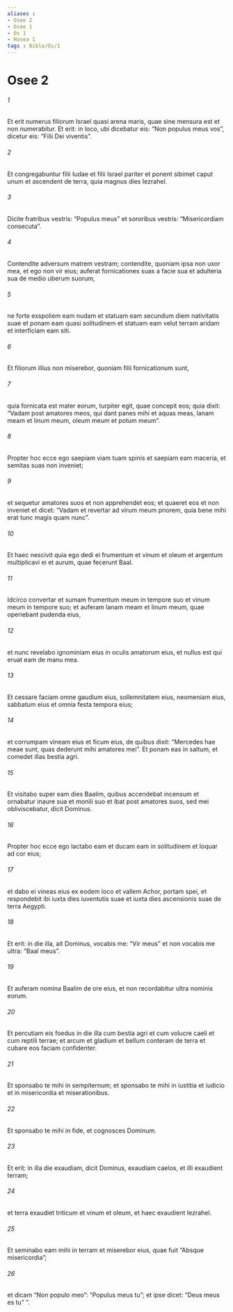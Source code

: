 ```yaml
---
aliases : 
- Osee 2
- Osée 1
- Os 1
- Hosea 1
tags : Bible/Os/1
---
```


# Osee 2

###### 1
Et erit numerus filiorum Israel quasi arena maris, quae sine mensura est et non numerabitur. Et erit: in loco, ubi dicebatur eis: “Non populus meus vos”, dicetur eis: “Filii Dei viventis”.
###### 2
Et congregabuntur filii Iudae et filii Israel pariter et ponent sibimet caput unum et ascendent de terra, quia magnus dies Iezrahel.
###### 3
Dicite fratribus vestris: “Populus meus” et sororibus vestris: “Misericordiam consecuta”.
###### 4
Contendite adversum matrem vestram; contendite, quoniam ipsa non uxor mea, et ego non vir eius; auferat fornicationes suas a facie sua et adulteria sua de medio uberum suorum,
###### 5
ne forte exspoliem eam nudam et statuam eam secundum diem nativitatis suae et ponam eam quasi solitudinem et statuam eam velut terram aridam et interficiam eam siti.
###### 6
Et filiorum illius non miserebor, quoniam filii fornicationum sunt,
###### 7
quia fornicata est mater eorum, turpiter egit, quae concepit eos; quia dixit: “Vadam post amatores meos, qui dant panes mihi et aquas meas, lanam meam et linum meum, oleum meum et potum meum”.
###### 8
Propter hoc ecce ego saepiam viam tuam spinis et saepiam eam maceria, et semitas suas non inveniet;
###### 9
et sequetur amatores suos et non apprehendet eos; et quaeret eos et non inveniet et dicet: “Vadam et revertar ad virum meum priorem, quia bene mihi erat tunc magis quam nunc”.
###### 10
Et haec nescivit quia ego dedi ei frumentum et vinum et oleum et argentum multiplicavi ei et aurum, quae fecerunt Baal.
###### 11
Idcirco convertar et sumam frumentum meum in tempore suo et vinum meum in tempore suo; et auferam lanam meam et linum meum, quae operiebant pudenda eius,
###### 12
et nunc revelabo ignominiam eius in oculis amatorum eius, et nullus est qui eruat eam de manu mea.
###### 13
Et cessare faciam omne gaudium eius, sollemnitatem eius, neomeniam eius, sabbatum eius et omnia festa tempora eius;
###### 14
et corrumpam vineam eius et ficum eius, de quibus dixit: “Mercedes hae meae sunt, quas dederunt mihi amatores mei”. Et ponam eas in saltum, et comedet illas bestia agri.
###### 15
Et visitabo super eam dies Baalim, quibus accendebat incensum et ornabatur inaure sua et monili suo et ibat post amatores suos, sed mei obliviscebatur, dicit Dominus.
###### 16
Propter hoc ecce ego lactabo eam et ducam eam in solitudinem et loquar ad cor eius;
###### 17
et dabo ei vineas eius ex eodem loco et vallem Achor, portam spei, et respondebit ibi iuxta dies iuventutis suae et iuxta dies ascensionis suae de terra Aegypti.
###### 18
Et erit: in die illa, ait Dominus, vocabis me: “Vir meus” et non vocabis me ultra: “Baal meus”.
###### 19
Et auferam nomina Baalim de ore eius, et non recordabitur ultra nominis eorum.
###### 20
Et percutiam eis foedus in die illa cum bestia agri et cum volucre caeli et cum reptili terrae; et arcum et gladium et bellum conteram de terra et cubare eos faciam confidenter.
###### 21
Et sponsabo te mihi in sempiternum; et sponsabo te mihi in iustitia et iudicio et in misericordia et miserationibus.
###### 22
Et sponsabo te mihi in fide, et cognosces Dominum.
###### 23
Et erit: in illa die exaudiam, dicit Dominus, exaudiam caelos, et illi exaudient terram;
###### 24
et terra exaudiet triticum et vinum et oleum, et haec exaudient Iezrahel.
###### 25
Et seminabo eam mihi in terram et miserebor eius, quae fuit “Absque misericordia”;
###### 26
et dicam “Non populo meo”: “Populus meus tu”; et ipse dicet: “Deus meus es tu” ”.
